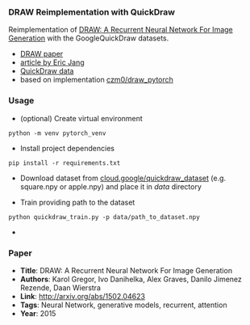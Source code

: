 ### DRAW Reimplementation with QuickDraw

Reimplementation of [DRAW: A Recurrent Neural Network For Image Generation](http://arxiv.org/pdf/1502.04623.pdf) with the GoogleQuickDraw datasets.

* [DRAW paper](https://arxiv.org/pdf/1502.04623.pdf)
* [article by Eric Jang](https://blog.evjang.com/2016/06/understanding-and-implementing.html)
* [QuickDraw data](https://github.com/googlecreativelab/quickdraw-dataset)
* based on implementation [czm0/draw_pytorch](https://github.com/czm0/draw_pytorch)

### Usage

* (optional) Create virtual environment

`python -m venv pytorch_venv`

* Install project dependencies

`pip install -r requirements.txt`

* Download dataset from [cloud.google/quickdraw_dataset](https://console.cloud.google.com/storage/browser/quickdraw_dataset/full/numpy_bitmap;tab=objects?prefix=&forceOnObjectsSortingFiltering=false&pageState=("StorageObjectListTable":("f":"%255B%255D")))  (e.g. square.npy or apple.npy) and place it in *data* directory

* Train providing path to the dataset

`python quickdraw_train.py -p data/path_to_dataset.npy`

*


### Paper

* **Title**: DRAW: A Recurrent Neural Network For Image Generation
* **Authors**: Karol Gregor, Ivo Danihelka, Alex Graves, Danilo Jimenez Rezende, Daan Wierstra
* **Link**: http://arxiv.org/abs/1502.04623
* **Tags**: Neural Network, generative models, recurrent, attention
* **Year**: 2015
